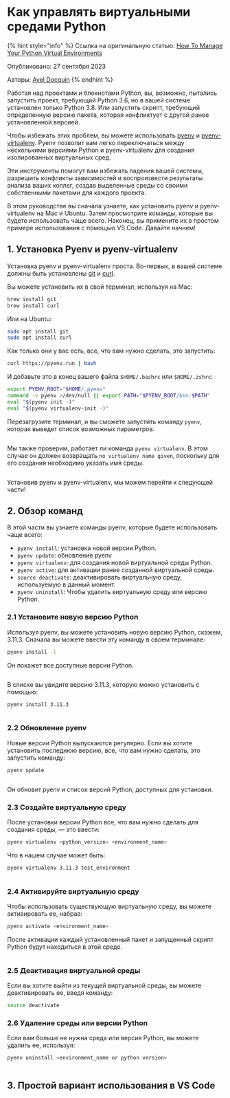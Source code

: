 # Как управлять виртуальными средами Python

{% hint style="info" %}
Ссылка на оригинальную статью: [How To Manage Your Python Virtual Environments](https://medium.com/@adocquin/mastering-python-virtual-environments-with-pyenv-and-pyenv-virtualenv-c4e017c0b173)

Опубликовано: 27 сентября 2023

Авторы: [Avel Docquin](https://medium.com/@adocquin?source=post\_page-----c4e017c0b173--------------------------------)
{% endhint %}

Работая над проектами и блокнотами Python, вы, возможно, пытались запустить проект, требующий Python 3.6, но в вашей системе установлен только Python 3.8. Или запустить скрипт, требующий определенную версию пакета, которая конфликтует с другой ранее установленной версией.

Чтобы избежать этих проблем, вы можете использовать [pyenv](https://github.com/pyenv/pyenv) и [pyenv-virtualenv](https://github.com/pyenv/pyenv-virtualenv). Pyenv позволит вам легко переключаться между несколькими версиями Python и pyenv-virtualenv для создания изолированных виртуальных сред.

Эти инструменты помогут вам избежать падения вашей системы, разрешить конфликты зависимостей и воспроизвести результаты анализа ваших коллег, создав выделенные среды со своими собственными пакетами для каждого проекта.

В этом руководстве вы сначала узнаете, как установить pyenv и pyenv-virtualenv на Mac и Ubuntu. Затем просмотрите команды, которые вы будете использовать чаще всего. Наконец, вы примените их в простом примере использования с помощью VS Code. Давайте начнем!

## 1. Установка Pyenv и pyenv-virtualenv

Установка pyenv и pyenv-virtualenv проста. Во-первых, в вашей системе должны быть установлены [git](https://git-scm.com/) и [curl](https://curl.se/).

Вы можете установить их в свой терминал, используя на Mac:

```bash
brew install git
brew install curl
```

Или на Ubuntu:

```bash
sudo apt install git
sudo apt install curl
```

Как только они у вас есть, все, что вам нужно сделать, это запустить:

```bash
curl https://pyenv.run | bash
```

И добавьте это в конец вашего файла `$HOME/.bashrc` или `$HOME/.zshrc`:

```bash
export PYENV_ROOT="$HOME/.pyenv"
command -v pyenv >/dev/null || export PATH="$PYENV_ROOT/bin:$PATH"
eval "$(pyenv init -)"
eval "$(pyenv virtualenv-init -)"
```

Перезагрузите терминал, и вы сможете запустить команду `pyenv`, которая выведет список возможных параметров.

<figure><img src="../../.gitbook/assets/pyenv-1.webp" alt=""><figcaption></figcaption></figure>

Мы также проверим, работает ли команда `pyenv virtualenv`. В этом случае он должен возвращать `no virtualenv name given`, поскольку для его создания необходимо указать имя среды.

<figure><img src="../../.gitbook/assets/pyenv-2.webp" alt=""><figcaption></figcaption></figure>

Установив pyenv и pyenv-virtualenv, мы можем перейти к следующей части!

## 2. Обзор команд

В этой части вы узнаете команды pyenv, которые будете использовать чаще всего:

* `pyenv install`: установка новой версии Python.
* `pyenv update`: обновление pyenv
* `pyenv virtualenv`: для создания новой виртуальной среды Python.
* `pyenv active`: для активации ранее созданной виртуальной среды.
* `source deactivate`: деактивировать виртуальную среду, используемую в данный момент.
* `pyenv uninstall`: Чтобы удалить виртуальную среду или версию Python.

### 2.1 Установите новую версию Python

Используя pyenv, вы можете установить новую версию Python, скажем, 3.11.3. Сначала вы можете ввести эту команду в своем терминале:

```bash
pyenv install -l
```

Он покажет все доступные версии Python.

<figure><img src="../../.gitbook/assets/pyenv-3.webp" alt=""><figcaption></figcaption></figure>

В списке вы увидите версию 3.11.3, которую можно установить с помощью:

```bash
pyenv install 3.11.3
```

<figure><img src="../../.gitbook/assets/pyenv-4.webp" alt=""><figcaption></figcaption></figure>

### 2.2 Обновление pyenv

Новые версии Python выпускаются регулярно. Если вы хотите установить последнюю версию, все, что вам нужно сделать, это запустить команду:

```bash
pyenv update
```

<figure><img src="../../.gitbook/assets/pyenv-5.webp" alt=""><figcaption></figcaption></figure>

Он обновит pyenv и список версий Python, доступных для установки.

### 2.3 Создайте виртуальную среду

После установки версии Python все, что вам нужно сделать для создания среды, — это ввести:

```bash
pyenv virtualenv <python_version> <environment_name>
```

Что в нашем случае может быть:

```bash
pyenv virtualenv 3.11.3 test_environment
```

<figure><img src="../../.gitbook/assets/pyenv-6.webp" alt=""><figcaption></figcaption></figure>

### 2.4 Активируйте виртуальную среду

Чтобы использовать существующую виртуальную среду, вы можете активировать ее, набрав:

```bash
pyenv activate <environment_name>
```

После активации каждый установленный пакет и запущенный скрипт Python будут находиться в этой среде.

<figure><img src="../../.gitbook/assets/pyenv-7.webp" alt=""><figcaption></figcaption></figure>

### 2.5 Деактивация виртуальной среды

Если вы хотите выйти из текущей виртуальной среды, вы можете деактивировать ее, введя команду:

```bash
source deactivate
```

### 2.6 Удаление среды или версии Python

Если вам больше не нужна среда или версия Python, вы можете удалить ее, используя:

```bash
pyenv uninstall <environment_name or python version>
```

<figure><img src="../../.gitbook/assets/pyenv-8.webp" alt=""><figcaption></figcaption></figure>

## 3. Простой вариант использования в VS Code
